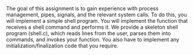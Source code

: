 The goal of this assignment is to gain experience with process management, pipes, signals, and the
relevant system calls. To do this, you will implement a simple shell program. You will implement
the function that receives a shell command and performs it. We provide a skeleton shell program
(shell.c), which reads lines from the user, parses them into commands, and invokes your function.
You also have to implement any initialization/finalization code that you require.
